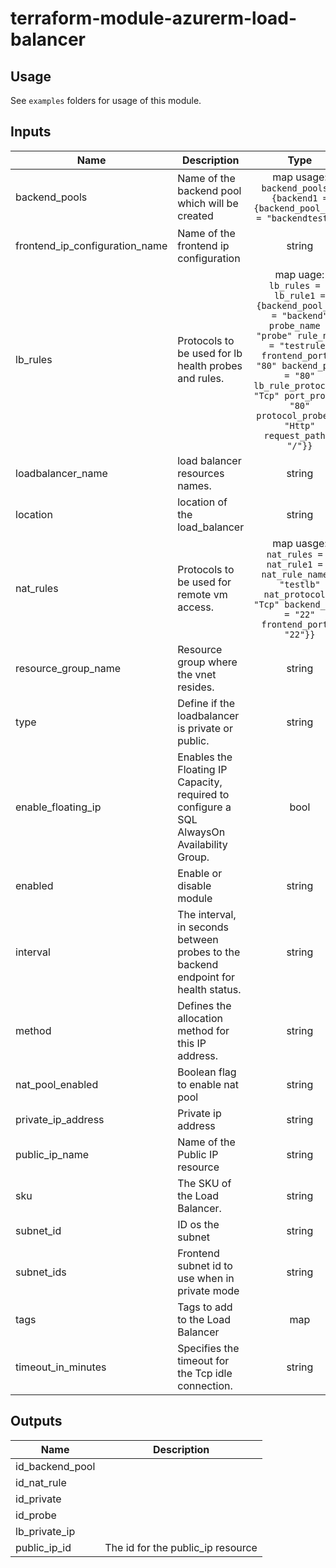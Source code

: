 # terraform-module-azurerm-load-balancer

## Usage
See `examples` folders for usage of this module.

<!-- BEGINNING OF PRE-COMMIT-TERRAFORM DOCS HOOK -->

## Inputs

| Name | Description | Type | Default | Required |
|------|-------------|:----:|:-----:|:-----:|
| backend\_pools | Name of the backend pool which will be created | map  usage: `backend_pools = {backend1 = {backend_pool_name = "backendtest"}}` | n/a | yes |
| frontend\_ip\_configuration\_name | Name of the frontend ip configuration | string | n/a | yes |
| lb\_rules | Protocols to be used for lb health probes and rules. | map uage: `lb_rules = { lb_rule1 = {backend_pool_key = "backend" probe_name = "probe" rule_name = "testrule"  frontend_port = "80" backend_port = "80" lb_rule_protocol = "Tcp" port_probe = "80" protocol_probe  = "Http" request_path = "/"}}` | n/a | yes |
| loadbalancer\_name | load balancer resources names. | string | n/a | yes |
| location | location of the load\_balancer | string | n/a | yes |
| nat\_rules | Protocols to be used for remote vm access. | map uasge: `nat_rules = { nat_rule1 = { nat_rule_name = "testlb" nat_protocol = "Tcp" backend_port = "22" frontend_port = "22"}}`| n/a | yes |
| resource\_group\_name | Resource group where the vnet resides. | string | n/a | yes |
| type | Define if the loadbalancer is private or public. | string | n/a | yes |
| enable\_floating\_ip | Enables the Floating IP Capacity, required to configure a SQL AlwaysOn Availability Group. | bool | `"false"` | no |
| enabled | Enable or disable module | string | `"true"` | no |
| interval | The interval, in seconds between probes to the backend endpoint for health status. | string | `"5"` | no |
| method | Defines the allocation method for this IP address. | string | `""` | no |
| nat\_pool\_enabled | Boolean flag to enable nat pool | string | `"false"` | no |
| private\_ip\_address | Private ip address | string | `""` | no |
| public\_ip\_name | Name of the Public IP resource | string | `""` | no |
| sku | The SKU of the Load Balancer. | string | `"Basic"` | no |
| subnet\_id | ID os the subnet | string | `""` | no |
| subnet\_ids | Frontend subnet id to use when in private mode | string | `""` | no |
| tags | Tags to add to the Load Balancer | map | `{}` | no |
| timeout\_in\_minutes | Specifies the timeout for the Tcp idle connection. | string | `"5"` | no |

## Outputs

| Name | Description |
|------|-------------|
| id\_backend\_pool |  |
| id\_nat\_rule |  |
| id\_private |  |
| id\_probe |  |
| lb\_private\_ip |  |
| public\_ip\_id | The id for the public\_ip resource |

<!-- END OF PRE-COMMIT-TERRAFORM DOCS HOOK -->
